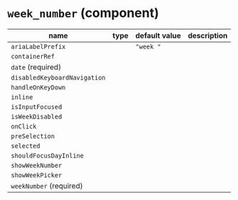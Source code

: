 `week_number` (component)
=========================


| name  | type  | default value  | description  |
|---|---|---|---|
|`ariaLabelPrefix`||`"week "`||
|`containerRef`||||
|`date` (required)||||
|`disabledKeyboardNavigation`||||
|`handleOnKeyDown`||||
|`inline`||||
|`isInputFocused`||||
|`isWeekDisabled`||||
|`onClick`||||
|`preSelection`||||
|`selected`||||
|`shouldFocusDayInline`||||
|`showWeekNumber`||||
|`showWeekPicker`||||
|`weekNumber` (required)||||